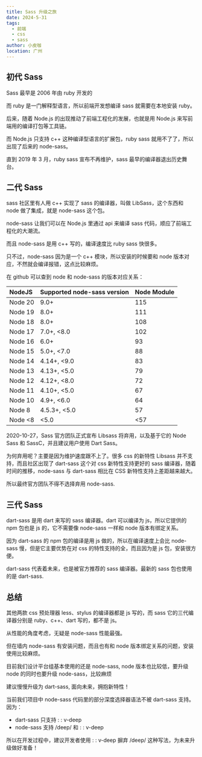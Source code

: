 ```yaml
---
title: Sass 升级之旅
date: 2024-5-31
tags:
  - 前端
  - css
  - sass
author: 小皮咖
location: 广州
---
```


## 初代 Sass

Sass 最早是 2006 年由 ruby 开发的

而 ruby 是一门解释型语言，所以前端开发想编译 sass 就需要在本地安装 ruby。

后来，随着 Node.js 的出现推动了前端工程化的发展，也就是用 Node.js 来写前端用的编译打包等工具链。

而 Node.js 只支持 c++ 这种编译型语言的扩展包，ruby sass 就用不了了，所以出现了后来的 node-sass。

直到 2019 年 3 月，ruby sass 宣布不再维护，sass 最早的编译器退出历史舞台。

<!-- more -->

<tongji/>

## 二代 Sass

sass 社区里有人用 c++ 实现了 sass 的编译器，叫做 LibSass，这个东西和 node 做了集成，就是 node-sass 这个包。

node-sass 让我们可以在 Node.js 里通过 api 来编译 sass 代码，顺应了前端工程化的大潮流。

而且 node-sass 是用 c++ 写的，编译速度比 ruby sass 快很多。

只不过，node-sass 因为是一个 c++ 模块，所以安装的时候要和 node 版本对应，不然就会编译报错，这点比较麻烦。

在 github 可以查到 node 和 node-sass 的版本对应关系：

| NodeJS  | Supported node-sass version | Node Module |
| :------ | :-------------------------- | :---------- |
| Node 20 | 9.0+                        | 115         |
| Node 19 | 8.0+                        | 111         |
| Node 18 | 8.0+                        | 108         |
| Node 17 | 7.0+, <8.0                  | 102         |
| Node 16 | 6.0+                        | 93          |
| Node 15 | 5.0+, <7.0                  | 88          |
| Node 14 | 4.14+, <9.0                 | 83          |
| Node 13 | 4.13+, <5.0                 | 79          |
| Node 12 | 4.12+, <8.0                 | 72          |
| Node 11 | 4.10+, <5.0                 | 67          |
| Node 10 | 4.9+, <6.0                  | 64          |
| Node 8  | 4.5.3+, <5.0                | 57          |
| Node <8 | <5.0                        | <57         |

2020-10-27，Sass 官方团队正式宣布 Libsass 将弃用，以及基于它的 Node Sass 和 SassC，并且建议用户使用 Dart Sass。

为何弃用呢？主要是因为维护速度跟不上了。很多 css 的新特性 Libsass 并不支持，而且社区出现了 dart-sass 这个对 css 新特性支持更好的 sass 编译器，随着时间的推移，node-sass 与 dart-sass 相比在 CSS 新特性支持上差距越来越大。

所以最终官方团队不得不选择弃用 node-sass.

## 三代 Sass

dart-sass 是用 dart 来写的 sass 编译器。dart 可以编译为 js，所以它提供的 npm 包也是 js 的，它不需要像 node-sass 一样和 node 版本有绑定关系。

因为 dart-sass 的 npm 包的编译是用 js 做的，所以在编译速度上会比 node-sass 慢，但是它主要优势在对 css 的特性支持的全，而且因为是 js 包，安装很方便。

dart-sass 代表着未来，也是被官方推荐的 sass 编译器。最新的 sass 包也使用的是 dart-sass.

## 总结

其他两款 css 预处理器 less、stylus 的编译器都是 js 写的，而 sass 它的三代编译器分别是 ruby、c++、dart 写的，都不是 js。

从性能的角度考虑，无疑是 node-sass 性能最强。

但在墙内 node-sass 有安装问题，而且也有和 node 版本绑定关系的问题，安装使用比较麻烦。

目前我们设计平台组基本使用的还是 node-sass, node 版本也比较低，要升级 node 的同时也要升级 node-sass，比较麻烦

建议慢慢升级为 dart-sass, 面向未来，拥抱新特性！

当前我们项目中 node-sass 代码里的部分深度选择器语法不被 dart-sass 支持。因为：

- dart-sass 只支持 : : v-deep
- node-sass 支持 /deep/ 和 : : v-deep

所以在开发过程中，建议开发者使用 : : v-deep 摒弃 /deep/ 这种写法，为未来升级做好准备！

<comment/>

